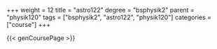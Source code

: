 +++
weight = 12
title = "astro122"
degree = "bsphysik2"
parent = "physik120"
tags = ["bsphysik2", "astro122", "physik120"]
categories = ["course"]
+++

{{< genCoursePage >}}
